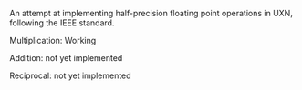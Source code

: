 An attempt at implementing half-precision floating point operations in UXN, following the IEEE standard.

Multiplication: Working

Addition: not yet implemented

Reciprocal: not yet implemented
